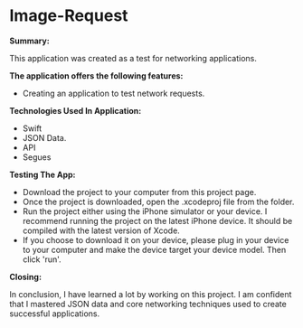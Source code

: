 # Image-Request

**Summary:**

This application was created as a test for networking applications.

**The application offers the following features:**

* Creating an application to test network requests.

**Technologies Used In Application:**
* Swift
* JSON Data.
* API
* Segues


**Testing The App:**
* Download the project to your computer from this project page.
* Once the project is downloaded, open the .xcodeproj file from the folder.
* Run the project either using the iPhone simulator or your device. I recommend running the project on the latest iPhone device. It should be compiled with the latest version of Xcode.
* If you choose to download it on your device, please plug in your device to your computer and make the device target your device model. Then click 'run'.

**Closing:**

In conclusion, I have learned a lot by working on this project. I am confident that I mastered JSON data and core networking techniques used to create successful applications.
